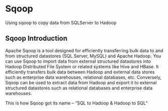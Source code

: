 # Sqoop
Using sqoop to copy data from SQLServer to Hadoop


## Sqoop Introduction
Apache Sqoop is a tool designed for efficiently transferring bulk data to and from structured datastores (SQL Server, MySQL) and Apache Hadoop.
You can use Sqoop to import data from external structured datastores into Hadoop Distributed File System or related systems like Hive and HBase.
It efficiently transfers bulk data between Hadoop and external data stores such as enterprise data warehouses, relational databases, etc.
Conversely, Sqoop can be used to extract data from Hadoop and export it to external structured datastores such as relational databases and enterprise data warehouses.

 
This is how Sqoop got its name – “SQL to Hadoop & Hadoop to SQL”
